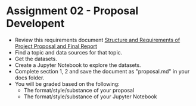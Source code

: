 # Assignment 02 - Proposal Developent

- Review this requirements document [Structure and Requirements of Project Proposal and Final Report](Project_Proposal.md)
- Find a topic and data sources for that topic.
- Get the datasets.
- Create a Jupyter Notebook to explore the datasets.
- Complete section 1, 2 and save the document as "proposal.md" in your docs folder.
- You will be graded based on the following:
  - The format/style/substance of your proposal
  - The format/style/substance of your Jupyter Notebook
